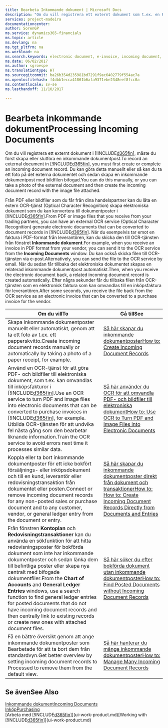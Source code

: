 ```yaml
---
title: Bearbeta Inkommande dokument | Microsoft Docs
description: "Om du vill registrera ett externt dokument som t.ex. en PDF i Dynamics 365 Business edition, måste du först skapa eller slutföra en inkommande dokumentpost."
services: project-madeira
documentationcenter: 
author: SorenGP
ms.service: dynamics365-financials
ms.topic: article
ms.devlang: na
ms.tgt_pltfrm: na
ms.workload: na
ms.search.keywords: electronic document, e-invoice, incoming document, OCR, ecommerce, document exchange, import invoice
ms.date: 06/02/2017
ms.author: sgroespe
ms.translationtype: HT
ms.sourcegitcommit: ba26b354d235981bd7291f9ac6402779f554ac7a
ms.openlocfilehash: f4dbb1ecca41861b6afa9371ebe2348eef8fcc0a
ms.contentlocale: sv-se
ms.lasthandoff: 11/10/2017

---
```

# <a name="processing-incoming-documents"></a><span data-ttu-id="8a7d3-103">Bearbeta inkommande dokument</span><span class="sxs-lookup"><span data-stu-id="8a7d3-103">Processing Incoming Documents</span></span>
<span data-ttu-id="8a7d3-104">Om du vill registrera ett externt dokument i [!INCLUDE[d365fin](includes/d365fin_md.md)], måste du först skapa eller slutföra en inkommande dokumentpost.</span><span class="sxs-lookup"><span data-stu-id="8a7d3-104">To record an external document in [!INCLUDE[d365fin](includes/d365fin_md.md)], you must first create or complete an incoming document record.</span></span> <span data-ttu-id="8a7d3-105">Du kan göra detta manuellt eller så kan du ta ett foto på det externa dokumentet och sedan skapa en inkommande dokumentpost med bildfilen bifogad.</span><span class="sxs-lookup"><span data-stu-id="8a7d3-105">You can do this manually, or you can take a photo of the external document and then create the incoming document record with the image file attached.</span></span>

<span data-ttu-id="8a7d3-106">Från PDF eller bildfiler som du får från dina handelspartner kan du låta en extern OCR-tjänst (Optical Character Recognition) skapa elektroniska dokument som du kan konvertera till dokumentposter i [!INCLUDE[d365fin](includes/d365fin_md.md)].</span><span class="sxs-lookup"><span data-stu-id="8a7d3-106">From PDF or image files that you receive from your trading partners, you can have an external OCR service (Optical Character Recognition) generate electronic documents that can be converted to document records in [!INCLUDE[d365fin](includes/d365fin_md.md)].</span></span> <span data-ttu-id="8a7d3-107">När du exempelvis tar emot en faktura i PDF-format från leverantören, kan du skicka den till OCR-tjänsten från fönstret **Inkommande dokument**.</span><span class="sxs-lookup"><span data-stu-id="8a7d3-107">For example, when you receive an invoice in PDF format from your vendor, you can send it to the OCR service from the **Incoming Documents** window.</span></span> <span data-ttu-id="8a7d3-108">Du kan också skicka filen till OCR-tjänsten via e-post.</span><span class="sxs-lookup"><span data-stu-id="8a7d3-108">Alternatively, you can send the file to the OCR service by email.</span></span> <span data-ttu-id="8a7d3-109">När du sedan får tillbaka det elektroniska dokumentet skapas en relaterad inkommande dokumentpost automatiskt.</span><span class="sxs-lookup"><span data-stu-id="8a7d3-109">Then, when you receive the electronic document back, a related incoming document record is created automatically.</span></span> <span data-ttu-id="8a7d3-110">Efter några sekunder får du tillbaka filen från OCR-tjänsten som en elektronisk faktura som kan omvandlas till en inköpsfaktura för leverantören.</span><span class="sxs-lookup"><span data-stu-id="8a7d3-110">After some seconds, you receive the file back from the OCR service as an electronic invoice that can be converted to a purchase invoice for the vendor.</span></span>

| <span data-ttu-id="8a7d3-111">Om du vill</span><span class="sxs-lookup"><span data-stu-id="8a7d3-111">To</span></span> | <span data-ttu-id="8a7d3-112">Gå till</span><span class="sxs-lookup"><span data-stu-id="8a7d3-112">See</span></span> |
| --- | --- |
| <span data-ttu-id="8a7d3-113">Skapa inkommande dokumentposter manuellt eller automatiskt, genom att ta ett foto av t.ex. ett papperskvitto.</span><span class="sxs-lookup"><span data-stu-id="8a7d3-113">Create incoming document records manually or automatically by taking a photo of a paper receipt, for example.</span></span> |[<span data-ttu-id="8a7d3-114">Så här skapar du inkommande dokumentposter</span><span class="sxs-lookup"><span data-stu-id="8a7d3-114">How to: Create Incoming Document Records</span></span>](across-how-create-income-document-records.md) |
| <span data-ttu-id="8a7d3-115">Använd en OCR-tjänst för att göra PDF- och bildfiler till elektroniska dokument, som t.ex. kan omvandlas till inköpsfakturor i [!INCLUDE[d365fin](includes/d365fin_md.md)].</span><span class="sxs-lookup"><span data-stu-id="8a7d3-115">Use an OCR service to turn PDF and image files into electronic documents that can be converted to purchase invoices in [!INCLUDE[d365fin](includes/d365fin_md.md)], for example.</span></span> <span data-ttu-id="8a7d3-116">Utbilda OCR-tjänsten för att undvika fel nästa gång som den bearbetar liknande information.</span><span class="sxs-lookup"><span data-stu-id="8a7d3-116">Train the OCR service to avoid errors next time it processes similar data.</span></span> |[<span data-ttu-id="8a7d3-117">Så här använder du OCR för att omvandla PDF- och bildfiler till elektroniska dokument</span><span class="sxs-lookup"><span data-stu-id="8a7d3-117">How to: Use OCR to Turn PDF and Image Files into Electronic Documents</span></span>](across-how-use-ocr-pdf-images-files.md) |
| <span data-ttu-id="8a7d3-118">Koppla eller ta bort inkommande dokumentposter för ett icke bokfört försäljnings- eller inköpsdokument och till en kund, leverantör eller redovisningstransaktion från dokumentet eller posten.</span><span class="sxs-lookup"><span data-stu-id="8a7d3-118">Connect or remove incoming document records for any non-posted sales or purchase document and to any customer, vendor, or general ledger entry from the document or entry.</span></span> |[<span data-ttu-id="8a7d3-119">Så här skapar du inkommande dokumentposter direkt från dokument och transaktioner</span><span class="sxs-lookup"><span data-stu-id="8a7d3-119">How to: How to: Create Incoming Document Records Directly from Documents and Entries</span></span>](across-how-connect-disconnect-income-document-records.md) |
| <span data-ttu-id="8a7d3-120">Från fönstren **Kontoplan** och **Redovisningstransaktioner** kan du använda en sökfunktion för att hitta redovisningsposter för bokförda dokument som inte har inkommande dokumentposter och sedan länka dem till befintliga poster eller skapa nya centralt med bifogade dokumentfiler.</span><span class="sxs-lookup"><span data-stu-id="8a7d3-120">From the **Chart of Accounts** and **General Ledger Entries** windows, use a search function to find general ledger entries for posted documents that do not have incoming document records and then centrally link to existing records or create new ones with attached document files.</span></span> |[<span data-ttu-id="8a7d3-121">Så här söker du efter bokförda dokument utan inkommande dokumentposter</span><span class="sxs-lookup"><span data-stu-id="8a7d3-121">How to: Find Posted Documents without Incoming Document Records</span></span>](across-how-find-posted-documents-without-income-document-records.md) |
| <span data-ttu-id="8a7d3-122">Få en bättre översikt genom att ange inkommande dokumentposter som Bearbetade för att ta bort dem från standardvyn.</span><span class="sxs-lookup"><span data-stu-id="8a7d3-122">Get better overview by setting incoming document records to Processed to remove them from the default view.</span></span> |[<span data-ttu-id="8a7d3-123">Så här hanterar du många inkommande dokumentposter</span><span class="sxs-lookup"><span data-stu-id="8a7d3-123">How to: Manage Many Incoming Document Records</span></span>](across-how-manage-many-income-document-records.md) |

## <a name="see-also"></a><span data-ttu-id="8a7d3-124">Se även</span><span class="sxs-lookup"><span data-stu-id="8a7d3-124">See Also</span></span>
[<span data-ttu-id="8a7d3-125">Inkommande dokument</span><span class="sxs-lookup"><span data-stu-id="8a7d3-125">Incoming Documents</span></span>](across-income-documents.md)  
[<span data-ttu-id="8a7d3-126">Inköp</span><span class="sxs-lookup"><span data-stu-id="8a7d3-126">Purchasing</span></span>](purchasing-manage-purchasing.md)  
<span data-ttu-id="8a7d3-127">[Arbeta med [!INCLUDE[d365fin](includes/d365fin_md.md)]](ui-work-product.md)</span><span class="sxs-lookup"><span data-stu-id="8a7d3-127">[Working with [!INCLUDE[d365fin](includes/d365fin_md.md)]](ui-work-product.md)</span></span>

